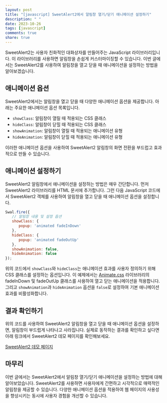 ```yaml
---
layout: post
title: "[javascript] SweetAlert2에서 알림창 열기/닫기 애니메이션 설정하기"
description: " "
date: 2023-10-26
tags: [javascript]
comments: true
share: true
---
```


SweetAlert2는 사용자 친화적인 대화상자를 만들어주는 JavaScript 라이브러리입니다. 이 라이브러리를 사용하면 알림창을 손쉽게 커스터마이징할 수 있습니다. 이번 글에서는 SweetAlert2를 사용하여 알림창을 열고 닫을 때 애니메이션을 설정하는 방법을 알아보겠습니다.

## 애니메이션 옵션

SweetAlert2에서는 알림창을 열고 닫을 때 다양한 애니메이션 옵션을 제공합니다. 아래는 주요한 애니메이션 옵션 목록입니다.

- `showClass`: 알림창이 열릴 때 적용되는 CSS 클래스
- `hideClass`: 알림창이 닫힐 때 적용되는 CSS 클래스
- `showAnimation`: 알림창이 열릴 때 적용되는 애니메이션 유형
- `hideAnimation`: 알림창이 닫힐 때 적용되는 애니메이션 유형

이러한 애니메이션 옵션을 사용하여 SweetAlert2 알림창의 화면 전환을 부드럽고 효과적으로 만들 수 있습니다.

## 애니메이션 설정하기

SweetAlert2 알림창에서 애니메이션을 설정하는 방법은 매우 간단합니다. 먼저 SweetAlert2 라이브러리를 HTML 문서에 추가합니다. 그런 다음 JavaScript 코드에서 SweetAlert2 객체를 사용하여 알림창을 열고 닫을 때 애니메이션 옵션을 설정합니다.

```javascript
Swal.fire({
   // 알림창 내용 및 설정 옵션
   showClass: {
      popup: 'animated fadeInDown'
   },
   hideClass: {
      popup: 'animated fadeOutUp'
   },
   showAnimation: false,
   hideAnimation: false
});
```

위의 코드에서 `showClass`와 `hideClass`는 애니메이션 효과를 사용자 정의하기 위해 CSS 클래스를 설정하는 옵션입니다. 이 예제에서는 [Animate.css](https://animate.style/) 라이브러리의 fadeInDown 및 fadeOutUp 클래스를 사용하여 열고 닫는 애니메이션을 적용합니다. 그리고 `showAnimation`과 `hideAnimation` 옵션을 `false`로 설정하여 기본 애니메이션 효과를 비활성화합니다.

## 결과 확인하기

위의 코드를 사용하여 SweetAlert2 알림창을 열고 닫을 때 애니메이션 옵션을 설정하면, 알림창이 부드럽게 나타나고 사라집니다. 실제로 동작하는 결과를 확인하고 싶다면 아래 링크에서 SweetAlert2 데모 페이지를 확인해보세요.

[SweetAlert2 데모 페이지](https://sweetalert2.github.io/)

## 마무리

이번 글에서는 SweetAlert2에서 알림창 열기/닫기 애니메이션을 설정하는 방법에 대해 알아보았습니다. SweetAlert2를 사용하면 사용자에게 간편하고 시각적으로 매력적인 알림창을 제공할 수 있습니다. 다양한 애니메이션 옵션을 적용하여 웹 페이지의 사용성을 향상시키는 동시에 사용자 경험을 개선할 수 있습니다.